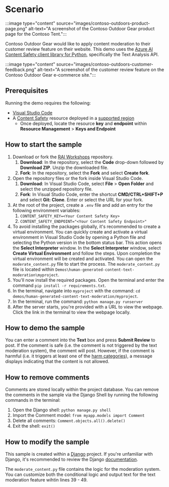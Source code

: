 # Scenario

:::image type="content" source="images/contoso-outdoors-product-page.png" alt-text="A screenshot of the Contoso Outdoor Gear product page for the Contoso Tent.":::

Contoso Outdoor Gear would like to apply content moderation to their customer review feature on their website. This demo uses the [Azure AI Content Safety client library for Python](https://pypi.org/project/azure-ai-contentsafety/), specifically the Text Analysis API.

:::image type="content" source="images/contoso-outdoors-customer-feedback.png" alt-text="A screenshot of the customer review feature on the Contoso Outdoor Gear e-commerce site.":::

## Prerequisites

Running the demo requires the following:
- [Visual Studio Code](https://code.visualstudio.com/Download)
- A [Content Safety](https://learn.microsoft.com/azure/ai-services/content-safety/overview) resource deployed in a [supported region](https://learn.microsoft.com/azure/ai-services/content-safety/overview#region-availability)
    - Once deployed, locate the resource **key** and **endpoint** within **Resource Management** > **Keys and Endpoint**

## How to start the sample

1. Download or fork the [RAI Workshops](https://www.github.com/azure-samples/RAI-workshops) repository.
    1. **Download**: In the repository, select the **Code** drop-down followed by **Download ZIP**. Unzip the downloaded file.
    1. **Fork**: In the repository, select the **Fork** and select **Create fork**.
1. Open the repository files or the fork inside Visual Studio Code.
    1. **Download**: In Visual Studio Code, select **File** > **Open Folder** and select the unzipped repository file.
    1. **Fork**: In Visual Studio Code, enter the shortcut **CMD/CTRL+SHIFT+P** and select **Git: Clone**. Enter or select the URL for your fork.
1. At the root of the project, create a `.env` file and add an entry for the following environment variables:
    1. `CONTENT_SAFETY_KEY=<Your Content Safety Key>`
    1. `CONTENT_SAFETY_ENDPOINT="<Your Content Safety Endpoint>"`
1. To avoid installing the packages globally, it's recommended to create a virtual environment. You can quickly create and activate a virtual environment in Visual Studio Code by opening a Python file and selecting the Python version in the bottom status bar. This action opens the **Select Interpreter** window. In the **Select Interpreter** window, select **Create Virtual Environment** and follow the steps. Upon completion the virtual environment will be created and activated. You can open the `moderate_content.py` file to start the process. The `moderate_content.py` file is located within `Demos\human-generated-content-text-moderation\myproject`.
1. You'll now install the required packages. Open the terminal and enter the command `pip install -r requirements.txt`.
1. In the terminal, navigate into `myproject` with the command: `cd demos/human-generated-content-text-moderation/myproject`.
1. In the terminal, run the command: `python manage.py runserver`
1. After the server starts, you're provided with a URL to view the webpage. Click the link in the terminal to view the webpage locally.

## How to demo the sample

You can enter a comment into the **Text** box and press **Submit Review** to post. If the comment is safe (i.e. the comment is not triggered by the text moderation system), the comment will post. However, if the comment is harmful (i.e. it triggers at least one of the [harm categories](https://aka.ms/harm-categories)), a message displays indicating that the content is not allowed.

## How to remove comments

Comments are stored locally within the project database. You can remove the comments in the sample via the Django Shell by running the following commands in the terminal:

1. Open the Django shell: `python manage.py shell`
1. Import the Comment model: `from myapp.models import Comment`
1. Delete all comments: `Comment.objects.all().delete()`
1. Exit the shell: `exit()`

## How to modify the sample

This sample is created within a [Django](https://www.djangoproject.com/) project. If you're unfamiliar with Django, it's recommended to review the Django [documentation](https://docs.djangoproject.com/5.1/).

The `moderate_content.py` file contains the logic for the moderation system. You can customize both the conditional logic and output text for the text moderation feature wihtin lines 39 - 49.